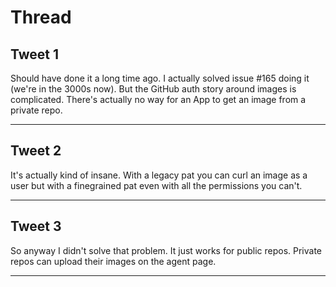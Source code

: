 # Thread

## Tweet 1

Should have done it a long time ago. I actually solved issue #165 doing it (we're in the 3000s now). But the GitHub auth story around images is complicated. There's actually no way for an App to get an image from a private repo.

---

## Tweet 2

It's actually kind of insane. With a legacy pat you can curl an image as a user but with a finegrained pat even with all the permissions you can't.

---

## Tweet 3

So anyway I didn't solve that problem. It just works for public repos. Private repos can upload their images on the agent page.

---

